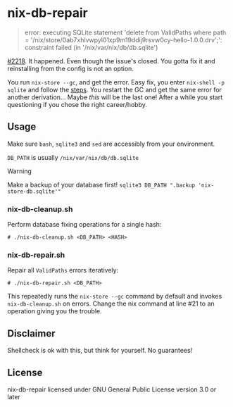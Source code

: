 # nix-db-repair

> error: executing SQLite statement 'delete from ValidPaths where path = '/nix/store/0ab7xhlvwpyl01xp9m19ddij9rsvw0cy-hello-1.0.0.drv';':  constraint failed (in '/nix/var/nix/db/db.sqlite')

[#2218](https://github.com/NixOS/nix/issues/2218). It happened. Even though the issue's closed. You gotta fix it and reinstalling from the config is not an option.

You run `nix-store --gc`, and get the error. Easy fix, you enter `nix-shell -p sqlite` and follow the [steps](https://github.com/NixOS/nix/issues/2218#issuecomment-1209591321). You restart the GC and get the same error for another derivation... Maybe *this* will be the last one! After a while you start questioning if you chose the right career/hobby.

## Usage

Make sure `bash`, `sqlite3` and `sed` are accessibly from your environment.

`DB_PATH` is usually `/nix/var/nix/db/db.sqlite`

> [!WARNING]
> Make a backup of your database first!
> `sqlite3 DB_PATH ".backup 'nix-store-db.sqlite'"`

### nix-db-cleanup.sh

Perform database fixing operations for a single hash:

```# ./nix-db-cleanup.sh <DB_PATH> <HASH>```

### nix-db-repair.sh

Repair all `ValidPaths` errors iteratively:

```# ./nix-db-repair.sh <DB_PATH>```

This repeatedly runs the `nix-store --gc` command by default and invokes `nix-db-cleanup.sh` on errors. Change the nix command at line #21 to an operation giving you the trouble.

## Disclaimer

Shellcheck is ok with this, but think for yourself. No guarantees!

## License

nix-db-repair licensed under GNU General Public License version 3.0 or later
